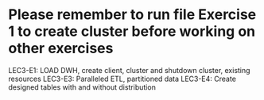 # Please remember to run file Exercise 1 to create cluster before working on other exercises
LEC3-E1: LOAD DWH, create client, cluster and shutdown cluster, existing resources
LEC3-E3: Paralleled ETL, partitioned data
LEC3-E4: Create designed tables with and without distribution 
